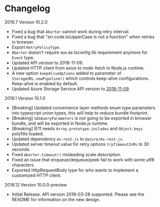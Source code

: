 # Changelog

2019.7 Version 10.2.0

* Fixed a bug that `Aborter` cannot work during retry interval.
* Fixed a bug that "err.code.toUpperCase is not a function" when retries in browser.
* Export `RetryPolicyType`.
* `Aborter` doesn't require `dom` as tsconfig lib requirement anymore for `Event` type.
* Updated API version to 2018-11-09.
* Updated HTTP client from axios to node-fetch in Node.js runtime.
* A new option `keepAliveOptions` added to parameter of `StorageURL.newPipeline()` which controls keep-alive configurations. Keep-alive is enabled by default.
* Updated Azure Storage Service API version to [2018-11-09](https://docs.microsoft.com/en-us/rest/api/storageservices/version-2018-11-09).

2019.1 Version 10.1.0

* [Breaking] Updated convenience layer methods enum type parameters into typescript union types, this will help to reduce bundle footprint.
* [Breaking] `SASQueryParameters` is not going to be exported in browser bundle, and will be exported in Node.js runtime.
* [Breaking] IE11 needs `Array.prototype.includes` and `Object.keys` polyfills loaded.
* Updated dependency `ms-rest-js` to `@azure/ms-rest-js`.
* Updated server timeout value for retry options `tryTimeoutInMs` to 30 seconds.
* Fixed `Aborter.timeout()` misleading scale description.
* Fixed an issue that enqueue/dequeue/peek fail to work with some utf8 characters.
* Exported HttpRequestBody type for who wants to implement a customized HTTP client.  

2018.12 Version 10.0.0-preview

* Initial Release. API version 2018-03-28 supported. Please see the README for information on the new design.
